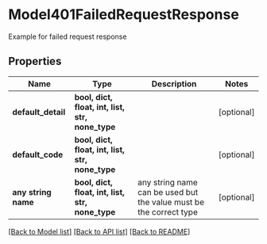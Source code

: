# Model401FailedRequestResponse

Example for failed request response

## Properties
Name | Type | Description | Notes
------------ | ------------- | ------------- | -------------
**default_detail** | **bool, dict, float, int, list, str, none_type** |  | [optional] 
**default_code** | **bool, dict, float, int, list, str, none_type** |  | [optional] 
**any string name** | **bool, dict, float, int, list, str, none_type** | any string name can be used but the value must be the correct type | [optional]

[[Back to Model list]](../README.md#documentation-for-models) [[Back to API list]](../README.md#documentation-for-api-endpoints) [[Back to README]](../README.md)


